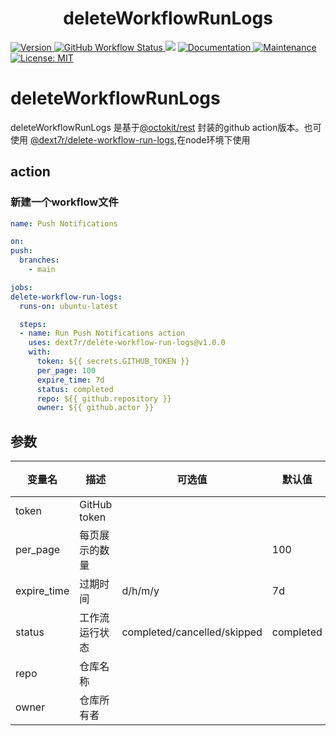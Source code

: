 <h1 align="center">deleteWorkflowRunLogs</h1>
<p>
  <a href="https://www.npmjs.com/package/@dext7r/delete-workflow-run-logs" target="_blank">
    <img alt="Version" src="https://img.shields.io/badge/version-1.0.0-blue.svg?cacheSeconds=2592000">
  </a>
  <a href="https://github.com/dext7r/deleteWorkflowRunLogs/actions/workflows/delete-workflow-run-logs.yml" target="_blank">
    <img alt="GitHub Workflow Status" src="https://github.com/dext7r/deleteWorkflowRunLogs/actions/workflows/delete-workflow-run-logs.yml/badge.svg">
  </a>
  <img src="https://img.shields.io/badge/node-%3E%3D12-blue.svg" />
  <a href="https://github.com/dext7r/deleteWorkflowRunLogs#readme" target="_blank">
    <img alt="Documentation" src="https://img.shields.io/badge/documentation-yes-brightgreen.svg" />
  </a>
  <a href="https://github.com/dext7r/deleteWorkflowRunLogs/graphs/commit-activity" target="_blank">
    <img alt="Maintenance" src="https://img.shields.io/badge/Maintained%3F-yes-green.svg" />
  </a>
  <a href="https://github.com/dext7r/deleteWorkflowRunLogs/blob/master/LICENSE" target="_blank">
    <img alt="License: MIT" src="https://img.shields.io/badge/License-MIT-yellow.svg" />
  </a>
</p>

# deleteWorkflowRunLogs

deleteWorkflowRunLogs 是基于[@octokit/rest](https://github.com/octokit/rest.js ) 封装的github action版本。也可使用 [@dext7r/delete-workflow-run-logs](https://www.npmjs.com/@dext7r/delete-workflow-run-logs),在node环境下使用

## action

### 新建一个workflow文件
  ```yaml .github/workflows/delete-workflow-run-logs.yml
  name: Push Notifications

on:
  push:
    branches:
      - main

jobs:
  delete-workflow-run-logs:
    runs-on: ubuntu-latest

    steps:
    - name: Run Push Notifications action
      uses: dext7r/delete-workflow-run-logs@v1.0.0
      with:
        token: ${{ secrets.GITHUB_TOKEN }}
        per_page: 100
        expire_time: 7d
        status: completed
        repo: ${{ github.repository }}
        owner: ${{ github.actor }}
```

## 参数

| 变量名        | 描述                 | 可选值  | 默认值 | 必填  |
|---------------|----------------------|---------|--------|--------|
| token         | GitHub token         |         |        | 是     |
| per_page      | 每页展示的数量         |         | 100    | 否     |
| expire_time   | 过期时间              | <time>d/<time>h/m/y | 7d   | 否     |
| status        | 工作流运行状态          | completed/cancelled/skipped | completed | 否  |
| repo          | 仓库名称              |         |        | 是     |
| owner         | 仓库所有者             |         |        | 是     |
